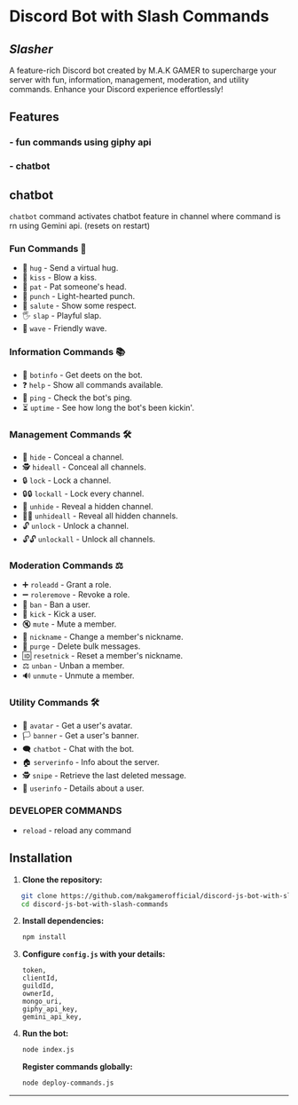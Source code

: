 # Discord Bot with Slash Commands
## **_Slasher_**
A feature-rich Discord bot created by M.A.K GAMER to supercharge your server with fun, information, management, moderation, and utility commands. Enhance your Discord experience effortlessly!

## Features
### - fun commands using giphy api
### - chatbot 
## chatbot 
`chatbot` command activates chatbot feature in channel where command is rn using Gemini api. (resets on restart)
### Fun Commands 🎉
- 🌟 `hug` - Send a virtual hug.
- 💋 `kiss` - Blow a kiss.
- 🤗 `pat` - Pat someone's head.
- 👊 `punch` - Light-hearted punch.
- 🫡 `salute` - Show some respect.
- 🖐️ `slap` - Playful slap.
- 👋 `wave` - Friendly wave.

### Information Commands 📚
- 🤖 `botinfo` - Get deets on the bot.
- ❓ `help` - Show all commands available.
- 📶 `ping` - Check the bot's ping.
- ⏳ `uptime` - See how long the bot's been kickin'.

### Management Commands 🛠️
- 🚫 `hide` - Conceal a channel.
- 🕵️ `hideall` - Conceal all channels.
- 🔒 `lock` - Lock a channel.
- 🔒🔒 `lockall` - Lock every channel.
- 👀 `unhide` - Reveal a hidden channel.
- 👀👀 `unhideall` - Reveal all hidden channels.
- 🔓 `unlock` - Unlock a channel.
- 🔓🔓 `unlockall` - Unlock all channels.

### Moderation Commands ⚖️
- ➕ `roleadd` - Grant a role.
- ➖ `roleremove` - Revoke a role.
- 🚷 `ban` - Ban a user.
- 🦵 `kick` - Kick a user.
- 🔇 `mute` - Mute a member.
- 📛 `nickname` - Change a member's nickname.
- 🧹 `purge` - Delete bulk messages.
- 🆔 `resetnick` - Reset a member's nickname.
- ⚖️ `unban` - Unban a member.
- 🔊 `unmute` - Unmute a member.

### Utility Commands 🛠️
- 👤 `avatar` - Get a user's avatar.
- 🏳️ `banner` - Get a user's banner.
- 🗨️ `chatbot` - Chat with the bot.
- 🏠 `serverinfo` - Info about the server.
- 🕵️️ `snipe` - Retrieve the last deleted message.
- 📝 `userinfo` - Details about a user.
### DEVELOPER COMMANDS
- `reload` - reload any command
## Installation

1. **Clone the repository:**
```bash
   git clone https://github.com/makgamerofficial/discord-js-bot-with-slash-commands.git
   cd discord-js-bot-with-slash-commands
```

2. **Install dependencies:**
   ```bash
   npm install
   ```

3. **Configure `config.js` with your details:**
   ```plaintext
   token,
   clientId,
   guildId,
   ownerId,
   mongo_uri,
   giphy_api_key,
   gemini_api_key,
   ```

4. **Run the bot:**
   ```bash
   node index.js
   ```

   **Register commands globally:**
   ```bash
   node deploy-commands.js
   ```

---
